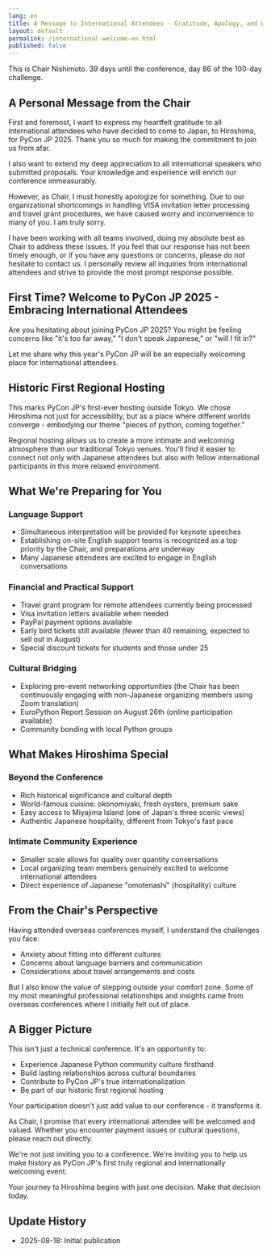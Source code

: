 ```yaml
---
lang: en
title: A Message to International Attendees - Gratitude, Apology, and Welcome
layout: default
permalink: /international-welcome-en.html
published: false
---
```


This is Chair Nishimoto. 39 days until the conference, day 86 of the 100-day challenge.

## A Personal Message from the Chair

First and foremost, I want to express my heartfelt gratitude to all international attendees who have decided to come to Japan, to Hiroshima, for PyCon JP 2025. Thank you so much for making the commitment to join us from afar.

I also want to extend my deep appreciation to all international speakers who submitted proposals. Your knowledge and experience will enrich our conference immeasurably.

However, as Chair, I must honestly apologize for something. Due to our organizational shortcomings in handling VISA invitation letter processing and travel grant procedures, we have caused worry and inconvenience to many of you. I am truly sorry.

I have been working with all teams involved, doing my absolute best as Chair to address these issues. If you feel that our response has not been timely enough, or if you have any questions or concerns, please do not hesitate to contact us. I personally review all inquiries from international attendees and strive to provide the most prompt response possible.

## First Time? Welcome to PyCon JP 2025 - Embracing International Attendees

Are you hesitating about joining PyCon JP 2025? You might be feeling concerns like "it's too far away," "I don't speak Japanese," or "will I fit in?"

Let me share why this year's PyCon JP will be an especially welcoming place for international attendees.

## Historic First Regional Hosting

This marks PyCon JP's first-ever hosting outside Tokyo. We chose Hiroshima not just for accessibility, but as a place where different worlds converge - embodying our theme "pieces of python, coming together."

Regional hosting allows us to create a more intimate and welcoming atmosphere than our traditional Tokyo venues. You'll find it easier to connect not only with Japanese attendees but also with fellow international participants in this more relaxed environment.

## What We're Preparing for You

### Language Support
- Simultaneous interpretation will be provided for keynote speeches
- Establishing on-site English support teams is recognized as a top priority by the Chair, and preparations are underway
- Many Japanese attendees are excited to engage in English conversations

### Financial and Practical Support
- Travel grant program for remote attendees currently being processed
- Visa invitation letters available when needed
- PayPal payment options available
- Early bird tickets still available (fewer than 40 remaining, expected to sell out in August)
- Special discount tickets for students and those under 25

### Cultural Bridging
- Exploring pre-event networking opportunities (the Chair has been continuously engaging with non-Japanese organizing members using Zoom translation)
- EuroPython Report Session on August 26th (online participation available)
- Community bonding with local Python groups

## What Makes Hiroshima Special

### Beyond the Conference
- Rich historical significance and cultural depth
- World-famous cuisine: okonomiyaki, fresh oysters, premium sake
- Easy access to Miyajima Island (one of Japan's three scenic views)
- Authentic Japanese hospitality, different from Tokyo's fast pace

### Intimate Community Experience
- Smaller scale allows for quality over quantity conversations
- Local organizing team members genuinely excited to welcome international attendees
- Direct experience of Japanese "omotenashi" (hospitality) culture

## From the Chair's Perspective

Having attended overseas conferences myself, I understand the challenges you face:
- Anxiety about fitting into different cultures
- Concerns about language barriers and communication
- Considerations about travel arrangements and costs

But I also know the value of stepping outside your comfort zone. Some of my most meaningful professional relationships and insights came from overseas conferences where I initially felt out of place.

## A Bigger Picture

This isn't just a technical conference. It's an opportunity to:
- Experience Japanese Python community culture firsthand
- Build lasting relationships across cultural boundaries  
- Contribute to PyCon JP's true internationalization
- Be part of our historic first regional hosting

Your participation doesn't just add value to our conference - it transforms it.

As Chair, I promise that every international attendee will be welcomed and valued. Whether you encounter payment issues or cultural questions, please reach out directly.

We're not just inviting you to a conference. We're inviting you to help us make history as PyCon JP's first truly regional and internationally welcoming event.

Your journey to Hiroshima begins with just one decision. Make that decision today.

## Update History
- 2025-08-18: Initial publication